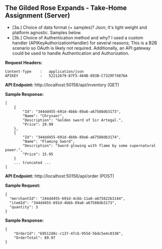 ## The Gilded Rose Expands - Take-Home Assignment (Server)

- [3a.] Choice of data format (+ samples)? Json; it's light weight and platform agnostic. Samples below.
- [3b.] Choice of Authentication method and why? I used a custom handler (APIKeyAuthorizationHandler) for several reasons; This is a B2B scenario so OAuth is likely not required. Additionally, an API gateway could be used to handle Authentication and Authorization.

**Request Headers:**
```
Content-Type	:	application/json
APIKEY			:	52212679-87F3-484B-893B-C7329F74876A
```
**API Endpoint:**
http://localhost:50156/api/inventory (GET)

**Sample Response:**
```
[
    {
        "Id": "344dd455-691d-4bbb-89a6-a67588db3173",
        "Name": "Chrysaor",
        "Description": "Golden sword of Sir Artegal.",
        "Price": 29.99
    },
    {
        "Id": "344dd455-691d-4bbb-89a6-a67588db3174",
        "Name": "Flaming Sword",
        "Description": "Sword glowing with flame by some supernatural power.",
        "Price": 15.95
    }
	... truncated ...
]
```
**API Endpoint:**
http://localhost:50156/api/order (POST)

**Sample Request:**
```
{
  "merchantId": "244dd455-691d-4cbb-11a6-a675822b3144",
  "itemId": "344dd455-691d-4bbb-89a6-a67588db3173",
  "quantity": 3
}
```
**Sample Response:**
```
{
    "OrderId": "b9512d8c-c137-4fcb-955d-5bdc5e4c8338",
    "OrderTotal": 89.97
}
```